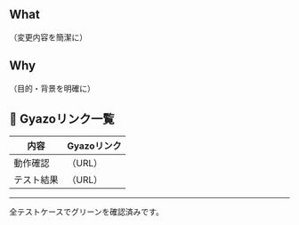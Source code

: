 ## What
（変更内容を簡潔に）

## Why
（目的・背景を明確に）

## 🎥 Gyazoリンク一覧
| 内容 | Gyazoリンク |
|------|--------------|
| 動作確認 | （URL） |
| テスト結果 | （URL） |

---
全テストケースでグリーンを確認済みです。